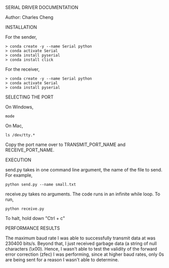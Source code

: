 SERIAL DRIVER DOCUMENTATION

Author: Charles Cheng

INSTALLATION

For the sender, 

```
> conda create -y --name Serial python
> conda activate Serial
> conda install pyserial
> conda install click 
```

For the receiver,

```
> conda create -y --name Serial python
> conda activate Serial
> conda install pyserial
```

SELECTING THE PORT

On Windows, 

`mode`

On Mac,

`ls /dev/tty.*`

Copy the port name over to TRANSMIT_PORT_NAME and RECEIVE_PORT_NAME.

EXECUTION

send.py takes in one command line argument, the name of the file to send. For example,

`python send.py --name small.txt`

receive.py takes no arguments. The code runs in an infinite while loop. To run,

`python receive.py`

To halt, hold down "Ctrl + c"

PERFORMANCE RESULTS

The maximum baud rate I was able to successfully transmit data at was 230400 bits/s. Beyond that, I just received garbage data (a string of null characters (\x00). Hence, I wasn't able to test the validity of the forward error correction (zfec) I was performing, since at higher baud rates, only 0s are being sent for a reason I wasn't able to determine. 
